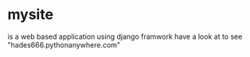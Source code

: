 # mysite 
is a web based application using django framwork 
have a look at to see 
"hades666.pythonanywhere.com"

